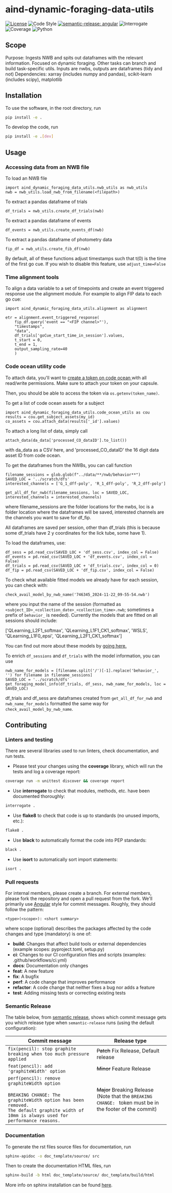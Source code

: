 # aind-dynamic-foraging-data-utils


[![License](https://img.shields.io/badge/license-MIT-brightgreen)](LICENSE)
![Code Style](https://img.shields.io/badge/code%20style-black-black)
[![semantic-release: angular](https://img.shields.io/badge/semantic--release-angular-e10079?logo=semantic-release)](https://github.com/semantic-release/semantic-release)
![Interrogate](https://img.shields.io/badge/interrogate-100.0%25-brightgreen)
![Coverage](https://img.shields.io/badge/coverage-100%25-brightgreen?logo=codecov)
![Python](https://img.shields.io/badge/python->=3.7-blue?logo=python)



## Scope
Purpose: Ingests NWB and spits out dataframes with the relevant information. Focused on dynamic foraging. Other tasks can branch and build task-specific utils.
Inputs are nwbs, outputs are dataframes (tidy and not)
Dependencies: xarray (includes numpy and pandas), scikit-learn (includes scipy), matplotlib




## Installation
To use the software, in the root directory, run
```bash
pip install -e .
```

To develop the code, run
```bash
pip install -e .[dev]
```

## Usage

### Accessing data from an NWB file
To load an NWB file
```
import aind_dynamic_foraging_data_utils.nwb_utils as nwb_utils
nwb = nwb_utils.load_nwb_from_filename(<filepath>)
```

To extract a pandas dataframe of trials
```
df_trials = nwb_utils.create_df_trials(nwb)
```

To extract a pandas dataframe of events
```
df_events = nwb_utils.create_events_df(nwb)
```

To extract a pandas dataframe of photometry data
```
fip_df = nwb_utils.create_fib_df(nwb)
```

By default, all of these functions adjust timestamps such that t(0) is the time of the first go cue. If you wish to disable this feature, use `adjust_time=False`

### Time alignment tools
To align a data variable to a set of timepoints and create an event triggered response use the alignment module. For example to align FIP data to each go cue:

```
import aind_dynamic_foraging_data_utils.alignment as alignment

etr = alignment.event_triggered_response(
    fip_df.query('event == "<FIP channel>"'),
    "timestamps",
    "data",
    df_trials['goCue_start_time_in_session'].values,
    t_start = 0,
    t_end = 1,
    output_sampling_rate=40
    )
```


### Code ocean utility code

To attach data, you'll want to [create a token on code ocean ](https://docs.codeocean.com/user-guide/code-ocean-api/authentication#to-create-an-access-token) with all read/write permissions. Make sure to attach your token on your capsule. 

Then, you should be able to access the token via `os.getenv(token_name)`. 

To get a list of code ocean assets for a subject
```
import aind_dynamic_foraging_data_utils.code_ocean_utils as cou
results = cou.get_subject_assets(my_id)
co_assets = cou.attach_data(results['_id'].values)
```


To attach a long list of data, simply call 

```
attach_data(da_data['processed_CO_dataID'].to_list())
```

with da_data as a CSV here, and 'processed_CO_dataID' the 16 digit data asset ID from code ocean. 


To get the dataframes from the NWBs, you can call function 

```
filename_sessions = glob.glob(f"../data/**/nwb/behavior**")
SAVED_LOC = '../scratch/dfs'
interested_channels = ['G_1_dff-poly', 'R_1_dff-poly', 'R_2_dff-poly']

get_all_df_for_nwb(filename_sessions, loc = SAVED_LOC, interested_channels = interested_channels)
```

where filename_sessions are the folder locations for the nwbs, loc is a folder location where the dataframes will be saved, interested channels are the channels you want to save for df_fip. 

All dataframes are saved per session, other than df_trials (this is because some df_trials have 2 y coordinates for the lick tube, some have 1). 

To load the dataframes, use: 

```
df_sess = pd.read_csv(SAVED_LOC + 'df_sess.csv', index_col = False)
df_events = pd.read_csv(SAVED_LOC + 'df_events.csv', index_col = False)
df_trials = pd.read_csv(SAVED_LOC + 'df_trials.csv', index_col = 0)
df_fip = pd.read_csv(SAVED_LOC + 'df_fip.csv', index_col = False)

```

To check what available fitted models we already have for each session, you can check with: 

```
check_avail_model_by_nwb_name('746345_2024-11-22_09-55-54.nwb')
```

where you input the name of the session (formatted as `<subject_ID>_<collection_date>_<collection_time>.nwb`; sometimes a prefix of `behavior_` is needed). Currently the models that are fitted on all sessions should include: 

['QLearning_L2F1_softmax', 'QLearning_L1F1_CK1_softmax', 'WSLS', 'QLearning_L1F0_epsi', 'QLearning_L2F1_CK1_softmax']

You can find out more about these models by [going here. ]([url](https://foraging-behavior-browser.allenneuraldynamics-test.org/RL_model_playground#all-available-foragers))


To enrich `df_sessions` and `df_trials` with the model information, you can use

```
nwb_name_for_models = [filename.split('/')[-1].replace('behavior_', '') for filename in filename_sessions]
SAVED_LOC = '../scratch/dfs'
get_foraging_model_info(df_trials, df_sess, nwb_name_for_models, loc = SAVED_LOC)
```

df_trials and df_sess are dataframes created from `get_all_df_for_nwb` and `nwb_name_for_models` formatted the same way for `check_avail_model_by_nwb_name`. 


## Contributing

### Linters and testing

There are several libraries used to run linters, check documentation, and run tests.

- Please test your changes using the **coverage** library, which will run the tests and log a coverage report:

```bash
coverage run -m unittest discover && coverage report
```

- Use **interrogate** to check that modules, methods, etc. have been documented thoroughly:

```bash
interrogate .
```

- Use **flake8** to check that code is up to standards (no unused imports, etc.):
```bash
flake8 .
```

- Use **black** to automatically format the code into PEP standards:
```bash
black .
```

- Use **isort** to automatically sort import statements:
```bash
isort .
```

### Pull requests

For internal members, please create a branch. For external members, please fork the repository and open a pull request from the fork. We'll primarily use [Angular](https://github.com/angular/angular/blob/main/CONTRIBUTING.md#commit) style for commit messages. Roughly, they should follow the pattern:
```text
<type>(<scope>): <short summary>
```

where scope (optional) describes the packages affected by the code changes and type (mandatory) is one of:

- **build**: Changes that affect build tools or external dependencies (example scopes: pyproject.toml, setup.py)
- **ci**: Changes to our CI configuration files and scripts (examples: .github/workflows/ci.yml)
- **docs**: Documentation only changes
- **feat**: A new feature
- **fix**: A bugfix
- **perf**: A code change that improves performance
- **refactor**: A code change that neither fixes a bug nor adds a feature
- **test**: Adding missing tests or correcting existing tests

### Semantic Release

The table below, from [semantic release](https://github.com/semantic-release/semantic-release), shows which commit message gets you which release type when `semantic-release` runs (using the default configuration):

| Commit message                                                                                                                                                                                   | Release type                                                                                                    |
| ------------------------------------------------------------------------------------------------------------------------------------------------------------------------------------------------ | --------------------------------------------------------------------------------------------------------------- |
| `fix(pencil): stop graphite breaking when too much pressure applied`                                                                                                                             | ~~Patch~~ Fix Release, Default release                                                                          |
| `feat(pencil): add 'graphiteWidth' option`                                                                                                                                                       | ~~Minor~~ Feature Release                                                                                       |
| `perf(pencil): remove graphiteWidth option`<br><br>`BREAKING CHANGE: The graphiteWidth option has been removed.`<br>`The default graphite width of 10mm is always used for performance reasons.` | ~~Major~~ Breaking Release <br /> (Note that the `BREAKING CHANGE: ` token must be in the footer of the commit) |

### Documentation
To generate the rst files source files for documentation, run
```bash
sphinx-apidoc -o doc_template/source/ src 
```
Then to create the documentation HTML files, run
```bash
sphinx-build -b html doc_template/source/ doc_template/build/html
```
More info on sphinx installation can be found [here](https://www.sphinx-doc.org/en/master/usage/installation.html).

